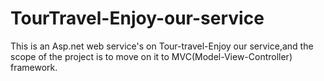 # TourTravel-Enjoy-our-service
This is an Asp.net web service's on Tour-travel-Enjoy our service,and the scope of the project is to move on it to MVC(Model-View-Controller) framework.
